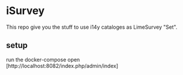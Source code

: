 # iSurvey
This repo give you the stuff to use i14y cataloges as LimeSurvey "Set".

## setup
run the docker-compose
open [http://localhost:8082/index.php/admin/index]